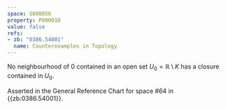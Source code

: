 ```yaml
---
space: S000056
property: P000010
value: false
refs:
- zb: "0386.54001"
  name: Counterexamples in Topology
---
```


No neighbourhood of $0$ contained in an open set $U_0=\mathbb R\setminus K$ has a closure contained in $U_0$.

Asserted in the General Reference Chart for space #64 in {{zb:0386.54001}}.
